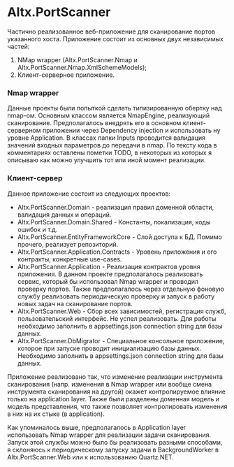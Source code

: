 # Altx.PortScanner


Частично реализованное веб-приложение для сканирование портов указанного хоста.
Приложение состоит из основных двух независимых частей:
1. NMap wrapper (Altx.PortScanner.Nmap и Altx.PortScanner.Nmap.XmlSchemeModels);
2. Клиент-серверное приложение.
### Nmap wrapper
Данные проекты были попыткой сделать типизированную обертку над nmap-ом. Основным классом является NmapEngine, реализующий сканирование. Предполагалось внедрять его в основном клиент-серверном приложении через Dependency injection и использовать ну уровне Application.
В классах папки Inputs проводится валидация значений входных параметров до передачи в nmap.
По тексту кода в комментариях оставлены пометки TODO, в некоторых из которых я описываю как можно улучшить тот или иной момент реализации.
### Клиент-сервер
Данное приложение состоит из следующих проектов:
- Altx.PortScanner.Domain - реализация правил доменной области, валидация данных и операций.
- Altx.PortScanner.Domain.Shared - Константы, локализация, коды ошибок и т.д.
- Altx.PortScanner.EntityFrameworkCore - Слой доступа к БД. Помимо прочего, реализует репозиторий.
- Altx.PortScanner.Application.Contracts - Уровень приложения и его контракты, конкретные use-cases.
- Altx.PortScanner.Application - Реализация контрактов уровня приложения. В данном проекте предполагалось реализовать сервис, который бы использовал Nmap wrapper и проводил проверку портов. Также предполагалось через отдельную фоновую службу реализовать периодическую проверку и запуск в работу новых задач на сканирование портов.
- Altx.PortScanner.Web - Сбор всех зависимостей, регистрация служб, пользовательский интерфейс. Не успел реализовать. Для работы необходимо заполнить в appsettings.json connection string для базы данных. 
- Altx.PortScanner.DbMigrator - Специальное консольное приложение, которое при запуске проводит инициализацию базы данных. Необходимо заполнить в appsettings.json connection string для базы данных. 

Приложение реализовано так, что изменение реализации инструмента сканирования (напр. изменения в Nmap wrapper или вообще смена инструмента сканирования на другой) окажет контролируемое влияние только на application layer. Также были разделены доменная модель и модель представления, что также позволяет контролировать изменения в них на их стыке (в application).

Как упоминалось выше, предполагалось в Application layer использовать Nmap wrapper для реализации задачи сканирования. Запуск этой службы можно было бы реализовать разными способами, я склоняюсь к периодическому запуску задачи в BackgroundWorker в Altx.PortScanner.Web или к использованию Quartz.NET.
